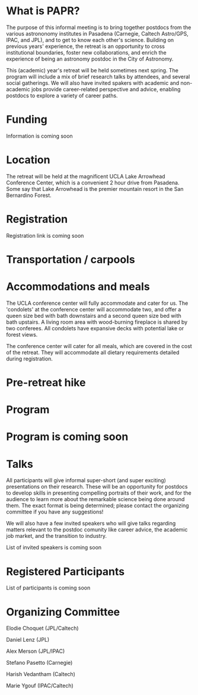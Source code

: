 # What is PAPR?

The purpose of this informal meeting is to bring together postdocs from the various astrononomy institutes in Pasadena (Carnegie, Caltech Astro/GPS, IPAC, and JPL), and to get to know each other's science. Building on previous years' experience, the retreat is an opportunity to cross institutional boundaries, foster new collaborations, and enrich the experience of being an astronomy postdoc in the City of Astronomy.

This (academic) year's retreat will be held sometimes next spring. The program will include a mix of brief research talks by attendees, and several social gatherings. We will also have invited spakers with academic and non-academic jobs provide career-related perspective and advice, enabling postdocs to explore a variety of career paths.

# Funding

Information is coming soon

# Location

The retreat will be held at the magnificent UCLA Lake Arrowhead Conference Center, which is a convenient 2 hour drive from Pasadena. Some say that Lake Arrowhead is the premier mountain resort in the San Bernardino Forest.

# Registration

Registration link is coming soon

# Transportation / carpools

# Accommodations and meals

The UCLA conference center will fully accommodate and cater for us. The 'condolets' at the conference center will accommodate two, and offer a queen size bed with bath downstairs and a second queen size bed with bath upstairs. A living room area with wood-burning fireplace is shared by two conferees. All condolets have expansive decks with potential lake or forest views.

The conference center will cater for all meals, which are covered in the cost of the retreat. They will accommodate all dietary requirements detailed during registration.

# Pre-retreat hike

# Program

# Program is coming soon

# Talks 

All participants will give informal super-short (and super exciting) presentations on their research. These will be an opportunity for postdocs to develop skills in presenting compelling portraits of their work, and for the audience to learn more about the remarkable science being done around them. The exact format is being determined; please contact the organizing committee if you have any suggestions!

We will also have a few invited speakers who will give talks regarding matters relevant to the postdoc comunity like career advice, the academic job market, and the transition to industry.

List of invited speakers is coming soon


# Registered Participants

List of participants is coming soon

# Organizing Committee

Elodie Choquet (JPL/Caltech)

Daniel Lenz (JPL)

Alex Merson (JPL/IPAC)

Stefano Pasetto (Carnegie)

Harish Vedantham (Caltech)

Marie Ygouf (IPAC/Caltech)
